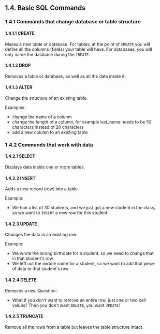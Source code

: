 ## 1.4. Basic SQL Commands
### 1.4.1 Commands that change database or table structure
#### 1.4.1.1 CREATE
Makes a new table or database. For tables, at the point of ```CREATE``` you will define all the columns (fields) your table will have. For databases, you will only name the database during the ```CREATE```.
#### 1.4.1.2 DROP
Removes a table or database, as well as all the data inside it.
#### 1.4.1.3 ALTER
Change the structure of an existing table. 

Examples: 
* change the name of a column
* change the length of a column, for example last_name needs to be 50 characters instead of 20 characters
* add a new column to an existing table

### 1.4.2 Commands that work with data
#### 1.4.2.1 SELECT
Displays data inside one or more tables.
#### 1.4.2.2 INSERT
Adds a new record (row) into a table. 

Example:
* We had a list of 30 students, and we just got a new student in the class, so we want to ```INSERT``` a new row for this student
#### 1.4.2.3 UPDATE
Changes the data in an existing row

Example:
* We wrote the wrong birthdate for a student, so we need to change that in that student's row
* We left out the middle name for a student, so we want to add that piece of data to that student's row

#### 1.4.2.4 DELETE
Removes a row. 
Question:
* What if you don't want to remove an entire row, just one or two cell values? Then you don't want ```DELETE```, you want ```UPDATE```!

#### 1.4.2.5 TRUNCATE
Remove all the rows from a table but leaves the table structure intact.
